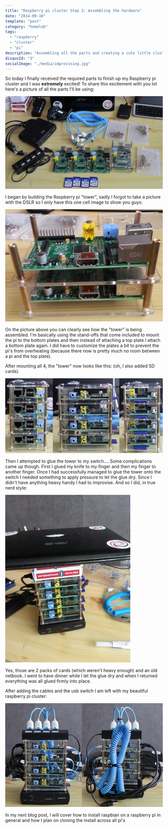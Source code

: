 ```yaml
---
title: "Raspberry pi cluster Step 2: Assembling the hardware"
date: "2014-09-10"
template: "post"
category: "homelab"
tags:
  - "raspberry"
  - "cluster"
  - "pi"
description: "Assembling all the parts and creating a cute little cluster"
disqusId: "3"
socialImage: "./media/improvising.jpg"
---
```


So today I finally received the required parts to finish up my Raspberry pi cluster and I was **extremely** excited! To share this excitement with you lot here's a picture of all the parts I'll be using:

![picture of all the parts spread on the mat](./media/pi_overview_full.jpg "all the bits!")

I began by building the Raspberry pi "tower", sadly I forgot to take a picture with the DSLR so I only have this one cell image to show you guys:

![2 raspberry pis stacked in their cases](./media/sneakpeek2.jpg "rising up!")

On the picture above you can clearly see how the "tower" is being assembled.
I'm basically using the stand-offs that come included to mount the pi to the bottom plates and then instead of attaching a top plate I attach a bottom plate again. I did have to customize the plates a bit to prevent the pi's from overheating (because there now is pretty much no room between a pi and the top plate).

After mounting all 4, the "tower" now looks like this: (oh, I also added SD cards)

![a picture of the front, back and side of the tower of pis](./media/pi_sides_prev.jpg "Assembled tower of pis")

Then I attempted to glue the tower to my switch.... Some complications came up though. First I glued my knife to my finger and then my finger to another finger. Once I had successfully managed to glue the tower onto the switch I needed something to apply pressure to let the glue dry. Since I didn't have anything heavy handy I had to improvise. And so I did, in true nerd style:

![a mini laptop on top of the cluster to keep some pressure on it](./media//improvising.jpg "balancing a weight.... a netbook")

Yes, those are 2 packs of cards (which weren't heavy enough) and an old netbook.
I went to have dinner while I let the glue dry and when I returned everything was all glued firmly into place.

After adding the cables and the usb switch I am left with my beautiful raspberry pi cluster:

![front and back of the cluster, all cabled up](./media/pi_front_back_prev.jpg "looking great!")

In my next blog post, I will cover how to install raspbian on a raspberry pi in general and how I plan on cloning the install across all pi's
